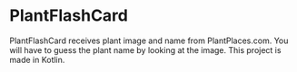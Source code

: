 # PlantFlashCard
PlantFlashCard receives plant image and name from PlantPlaces.com. You will have to guess the plant name by looking at the image. This project is made in Kotlin. 
